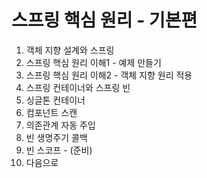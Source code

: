 # 스프링 핵심 원리 - 기본편

1. 객체 지향 설계와 스프링
2. 스프링 핵심 원리 이해1 - 예제 만들기
3. 스프링 핵심 원리 이해2 - 객체 지향 원리 적용
4. 스프링 컨테이너와 스프링 빈
5. 싱글톤 컨테이너
6. 컴포넌트 스캔
7. 의존관계 자동 주입
8. 빈 생명주기 콜백
9. 빈 스코프 - (준비)
10. 다음으로
